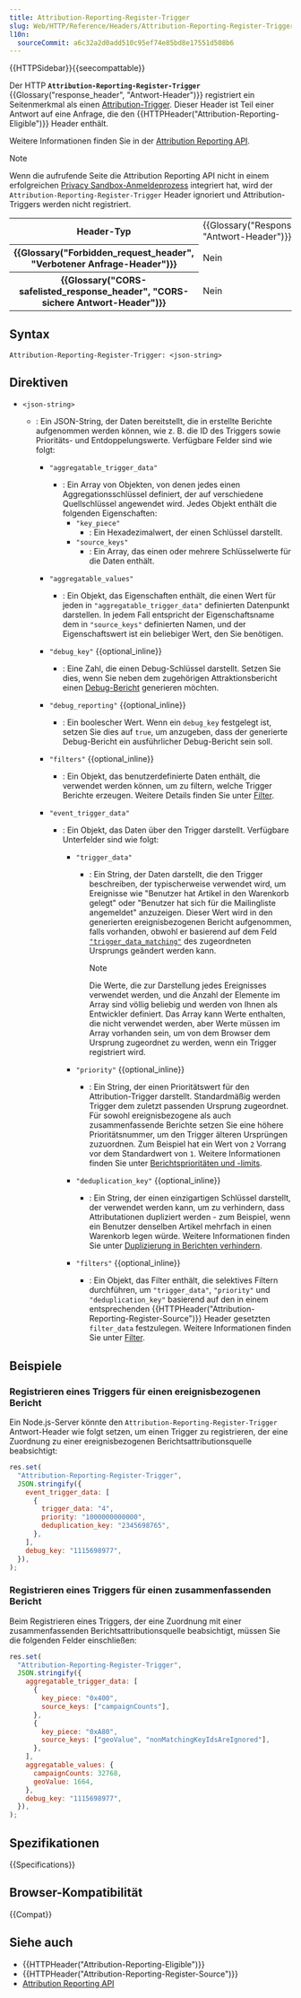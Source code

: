 ```yaml
---
title: Attribution-Reporting-Register-Trigger
slug: Web/HTTP/Reference/Headers/Attribution-Reporting-Register-Trigger
l10n:
  sourceCommit: a6c32a2d0add510c95ef74e85bd8e17551d508b6
---
```


{{HTTPSidebar}}{{seecompattable}}

Der HTTP **`Attribution-Reporting-Register-Trigger`** {{Glossary("response_header", "Antwort-Header")}} registriert ein Seitenmerkmal als einen [Attribution-Trigger](/de/docs/Web/API/Attribution_Reporting_API/Registering_triggers). Dieser Header ist Teil einer Antwort auf eine Anfrage, die den {{HTTPHeader("Attribution-Reporting-Eligible")}} Header enthält.

Weitere Informationen finden Sie in der [Attribution Reporting API](/de/docs/Web/API/Attribution_Reporting_API).

> [!NOTE]
> Wenn die aufrufende Seite die Attribution Reporting API nicht in einem erfolgreichen [Privacy Sandbox-Anmeldeprozess](/de/docs/Web/Privacy/Guides/Privacy_sandbox/Enrollment) integriert hat, wird der `Attribution-Reporting-Register-Trigger` Header ignoriert und Attribution-Triggers werden nicht registriert.

<table class="properties">
  <tbody>
    <tr>
      <th scope="row">Header-Typ</th>
      <td>{{Glossary("Response_header", "Antwort-Header")}}</td>
    </tr>
    <tr>
      <th scope="row">{{Glossary("Forbidden_request_header", "Verbotener Anfrage-Header")}}</th>
      <td>Nein</td>
    </tr>
    <tr>
      <th scope="row">
        {{Glossary("CORS-safelisted_response_header", "CORS-sichere Antwort-Header")}}
      </th>
      <td>Nein</td>
    </tr>
  </tbody>
</table>

## Syntax

```http
Attribution-Reporting-Register-Trigger: <json-string>
```

## Direktiven

- `<json-string>`

  - : Ein JSON-String, der Daten bereitstellt, die in erstellte Berichte aufgenommen werden können, wie z. B. die ID des Triggers sowie Prioritäts- und Entdoppelungswerte. Verfügbare Felder sind wie folgt:

    - `"aggregatable_trigger_data"`
      - : Ein Array von Objekten, von denen jedes einen Aggregationsschlüssel definiert, der auf verschiedene Quellschlüssel angewendet wird. Jedes Objekt enthält die folgenden Eigenschaften:
        - `"key_piece"`
          - : Ein Hexadezimalwert, der einen Schlüssel darstellt.
        - `"source_keys"`
          - : Ein Array, das einen oder mehrere Schlüsselwerte für die Daten enthält.
    - `"aggregatable_values"`
      - : Ein Objekt, das Eigenschaften enthält, die einen Wert für jeden in `"aggregatable_trigger_data"` definierten Datenpunkt darstellen. In jedem Fall entspricht der Eigenschaftsname dem in `"source_keys"` definierten Namen, und der Eigenschaftswert ist ein beliebiger Wert, den Sie benötigen.
    - `"debug_key"` {{optional_inline}}
      - : Eine Zahl, die einen Debug-Schlüssel darstellt. Setzen Sie dies, wenn Sie neben dem zugehörigen Attraktionsbericht einen [Debug-Bericht](/de/docs/Web/API/Attribution_Reporting_API/Generating_reports#debug_reports) generieren möchten.
    - `"debug_reporting"` {{optional_inline}}
      - : Ein boolescher Wert. Wenn ein `debug_key` festgelegt ist, setzen Sie dies auf `true`, um anzugeben, dass der generierte Debug-Bericht ein ausführlicher Debug-Bericht sein soll.
    - `"filters"` {{optional_inline}}
      - : Ein Objekt, das benutzerdefinierte Daten enthält, die verwendet werden können, um zu filtern, welche Trigger Berichte erzeugen. Weitere Details finden Sie unter [Filter](/de/docs/Web/API/Attribution_Reporting_API/Generating_reports#filters).
    - `"event_trigger_data"`

      - : Ein Objekt, das Daten über den Trigger darstellt. Verfügbare Unterfelder sind wie folgt:

        - `"trigger_data"`

          - : Ein String, der Daten darstellt, die den Trigger beschreiben, der typischerweise verwendet wird, um Ereignisse wie "Benutzer hat Artikel in den Warenkorb gelegt" oder "Benutzer hat sich für die Mailingliste angemeldet" anzuzeigen. Dieser Wert wird in den generierten ereignisbezogenen Bericht aufgenommen, falls vorhanden, obwohl er basierend auf dem Feld [`"trigger_data_matching"`](/de/docs/Web/HTTP/Reference/Headers/Attribution-Reporting-Register-Source#trigger_data_matching) des zugeordneten Ursprungs geändert werden kann.

            > [!NOTE]
            > Die Werte, die zur Darstellung jedes Ereignisses verwendet werden, und die Anzahl der Elemente im Array sind völlig beliebig und werden von Ihnen als Entwickler definiert. Das Array kann Werte enthalten, die nicht verwendet werden, aber Werte müssen im Array vorhanden sein, um von dem Browser dem Ursprung zugeordnet zu werden, wenn ein Trigger registriert wird.

        - `"priority"` {{optional_inline}}
          - : Ein String, der einen Prioritätswert für den Attribution-Trigger darstellt. Standardmäßig werden Trigger dem zuletzt passenden Ursprung zugeordnet. Für sowohl ereignisbezogene als auch zusammenfassende Berichte setzen Sie eine höhere Prioritätsnummer, um den Trigger älteren Ursprüngen zuzuordnen. Zum Beispiel hat ein Wert von `2` Vorrang vor dem Standardwert von `1`. Weitere Informationen finden Sie unter [Berichtsprioritäten und -limits](/de/docs/Web/API/Attribution_Reporting_API/Generating_reports#report_priorities_and_limits).
        - `"deduplication_key"` {{optional_inline}}
          - : Ein String, der einen einzigartigen Schlüssel darstellt, der verwendet werden kann, um zu verhindern, dass Attributationen dupliziert werden - zum Beispiel, wenn ein Benutzer denselben Artikel mehrfach in einen Warenkorb legen würde. Weitere Informationen finden Sie unter [Duplizierung in Berichten verhindern](https://privacysandbox.google.com/private-advertising/attribution-reporting/prevent-duplication).
        - `"filters"` {{optional_inline}}
          - : Ein Objekt, das Filter enthält, die selektives Filtern durchführen, um `"trigger_data"`, `"priority"` und `"deduplication_key"` basierend auf den in einem entsprechenden {{HTTPHeader("Attribution-Reporting-Register-Source")}} Header gesetzten `filter_data` festzulegen. Weitere Informationen finden Sie unter [Filter](/de/docs/Web/API/Attribution_Reporting_API/Generating_reports#filters).

## Beispiele

### Registrieren eines Triggers für einen ereignisbezogenen Bericht

Ein Node.js-Server könnte den `Attribution-Reporting-Register-Trigger` Antwort-Header wie folgt setzen, um einen Trigger zu registrieren, der eine Zuordnung zu einer ereignisbezogenen Berichtsattributionsquelle beabsichtigt:

```js
res.set(
  "Attribution-Reporting-Register-Trigger",
  JSON.stringify({
    event_trigger_data: [
      {
        trigger_data: "4",
        priority: "1000000000000",
        deduplication_key: "2345698765",
      },
    ],
    debug_key: "1115698977",
  }),
);
```

### Registrieren eines Triggers für einen zusammenfassenden Bericht

Beim Registrieren eines Triggers, der eine Zuordnung mit einer zusammenfassenden Berichtsattributionsquelle beabsichtigt, müssen Sie die folgenden Felder einschließen:

```js
res.set(
  "Attribution-Reporting-Register-Trigger",
  JSON.stringify({
    aggregatable_trigger_data: [
      {
        key_piece: "0x400",
        source_keys: ["campaignCounts"],
      },
      {
        key_piece: "0xA80",
        source_keys: ["geoValue", "nonMatchingKeyIdsAreIgnored"],
      },
    ],
    aggregatable_values: {
      campaignCounts: 32768,
      geoValue: 1664,
    },
    debug_key: "1115698977",
  }),
);
```

## Spezifikationen

{{Specifications}}

## Browser-Kompatibilität

{{Compat}}

## Siehe auch

- {{HTTPHeader("Attribution-Reporting-Eligible")}}
- {{HTTPHeader("Attribution-Reporting-Register-Source")}}
- [Attribution Reporting API](/de/docs/Web/API/Attribution_Reporting_API)
